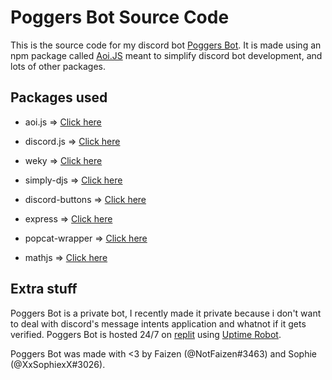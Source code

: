 # Poggers Bot Source Code
This is the source code for my discord bot [Poggers Bot](https://dsc.gg/poggers-bot). It is made using an npm package called [Aoi.JS](https://npmjs.org/package/aoi.js) meant to simplify discord bot development, and lots of other packages.

## Packages used
- aoi.js => [Click here](https://npmjs.org/package/aoi.js)

- discord.js => [Click here](https://npmjs.org/package/discord.js)

- weky => [Click here](https://npmjs.org/package/weky)

- simply-djs => [Click here](https://www.npmjs.com/package/simply-djs)

- discord-buttons => [Click here](https://www.npmjs.com/package/discord-buttons)

- express => [Click here](https://www.npmjs.com/package/express)

- popcat-wrapper => [Click here](https://www.npmjs.com/package/popcat-wrapper)

- mathjs => [Click here](https://www.npmjs.com/package/mathjs)

## Extra stuff
Poggers Bot is a private bot, I recently made it private because i don't want to deal with discord's message intents application and whatnot if it gets verified. Poggers Bot is hosted 24/7 on [replit](https://replit.com) using [Uptime Robot](https://uptimerobot.com/).

Poggers Bot was made with <3 by Faizen (@NotFaizen#3463) and Sophie (@XxSophiexX#3026).